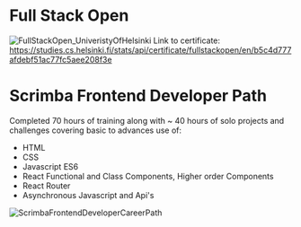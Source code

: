 # Full Stack Open
![FullStackOpen_UniveristyOfHelsinki]()
Link to certificate: https://studies.cs.helsinki.fi/stats/api/certificate/fullstackopen/en/b5c4d777afdebf51ac77fc5aee208f3e 

# Scrimba Frontend Developer Path
Completed 70 hours of training along with ~ 40 hours of solo projects and challenges covering basic to advances use of:
- HTML
- CSS
- Javascript ES6
- React Functional and Class Components, Higher order Components
- React Router
- Asynchronous Javascript and Api's

![ScrimbaFrontendDeveloperCareerPath](https://user-images.githubusercontent.com/65638298/221938165-c9711d3d-5a55-4b7d-9cd8-b41b246905c0.jpg)
